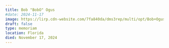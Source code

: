 ```yaml
---
title: Bob "BobO" Ogus
#date: 2024-11-17
image: https://lirp.cdn-website.com/7fa840da/dms3rep/multi/opt/Bob+Ogus-1920w.jpg
draft: false
type: memoriam
location: Florida
died: November 17, 2024
---
```

